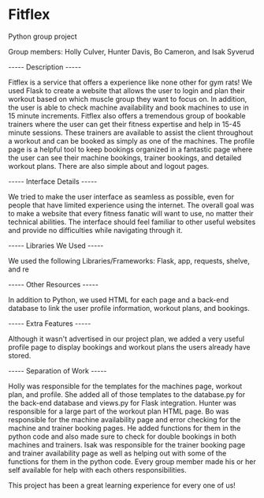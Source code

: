 # Fitflex

Python group project

Group members: Holly Culver, Hunter Davis, Bo Cameron, and Isak Syverud

----- Description -----

Fitflex is a service that offers a experience like none other for gym rats! We used Flask to create a website that allows the user to login and plan their workout based on which muscle group they want to focus on. In addition, the user is able to check machine availability and book machines to use in 15 minute increments. Fitflex also offers a tremendous group of bookable trainers where the user can get their fitness expertise and help in 15-45 minute sessions. These trainers are available to assist the client throughout a workout and can be booked as simply as one of the machines. The profile page is a helpful tool to keep bookings organized in a fantastic page where the user can see their machine bookings, trainer bookings, and detailed workout plans. There are also simple about and logout pages.

----- Interface Details -----

We tried to make the user interface as seamless as possible, even for people that have limited experience using the internet. The overall goal was to make a website that every fitness fanatic will want to use, no matter their technical abilities. The interface should feel familiar to other useful websites and provide no difficulties while navigating through it.

----- Libraries We Used -----

We used the following Libraries/Frameworks: Flask, app, requests, shelve, and re

----- Other Resources -----

In addition to Python, we used HTML for each page and a back-end database to link the user profile information, workout plans, and bookings.

----- Extra Features -----

Although it wasn't advertised in our project plan, we added a very useful profile page to display bookings and workout plans the users already have stored.

----- Separation of Work -----

Holly was responsible for the templates for the machines page, workout plan, and profile. She added all of those templates to the database.py for the back-end database and views.py for Flask integration. Hunter was responsible for a large part of the workout plan HTML page. Bo was responsible for the machine availability page and error checking for the machine and trainer booking pages. He added functions for them in the python code and also made sure to check for double bookings in both machines and trainers. Isak was responsible for the trainer booking page and trainer availability page as well as helping out with some of the functions for them in the python code. Every group member made his or her self available for help with each others responsibilities.

This project has been a great learning experience for every one of us!
